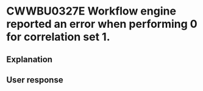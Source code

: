 # CWWBU0327E Workflow engine reported an error when performing 0 for correlation set 1.

## Explanation

## User response